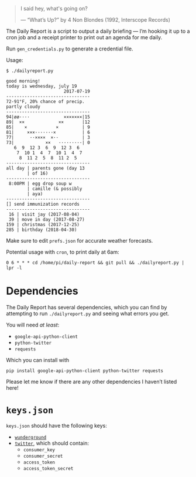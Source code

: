 > I said hey, what's going on?
>
> — “What’s Up?” by 4 Non Blondes (1992, Interscope Records)

The Daily Report is a script to output a daily briefing — I’m hooking it up
to a cron job and a receipt printer to print out an agenda for me daily.

Run `gen_credentials.py` to generate a credential file.

Usage:

    $ ./dailyreport.py

    good morning!
    today is wednesday, july 19
                          2017-07-19
    --------------------------------
    72-91°F, 20% chance of precip.
    partly cloudy
    --------------------------------
    94|øø····             ×××××××|15
    89|  ××             ××       |12
    85|    ×           ×         | 9
    81|     ×××·······×          | 6
    77|      ··××××  ×··         | 3
    73|            ××   ·········| 0
       6  9  12 3  6  9  12 3  6
        7  10 1  4  7  10 1  4  7
         8  11 2  5  8  11 2  5
    --------------------------------
    all day | parents gone (day 13
            | of 16)
    --------------------------------
     8:00PM | egg drop soup w
            | camille (& possibly
            | aya)
    --------------------------------
    [] send immunization records
    --------------------------------
     16 | visit jay (2017-08-04)
     39 | move in day (2017-08-27)
    159 | christmas (2017-12-25)
    285 | birthday (2018-04-30)



Make sure to edit `prefs.json` for accurate weather forecasts.

Potential usage with `cron`, to print daily at 6am:

    0 6 * * * cd /home/pi/daily-report && git pull && ./dailyreport.py | lpr -l

# Dependencies

The Daily Report has several dependencies, which you can find by attempting to
run `./dailyreport.py` and seeing what errors you get.

You will need *at least*:

* `google-api-python-client`
* `python-twitter`
* `requests`

Which you can install with

    pip install google-api-python-client python-twitter requests

Please let me know if there are any other dependencies I haven’t listed here!

# `keys.json`

`keys.json` should have the following keys:

* [`wunderground`][wundeground]
* [`twitter`][twitter], which should contain:
    * `consumer_key`
    * `consumer_secret`
    * `access_token`
    * `access_token_secret`

[wundeground]: https://www.wunderground.com/weather/api
[twitter]: https://apps.twitter.com/app/new
